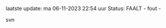 laatste update: 
ma 06-11-2023 22:54   uur 
Status: FAALT - fout - 
<div class="service R">svn</div>